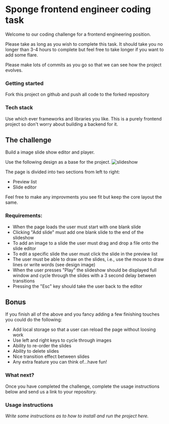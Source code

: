 # Sponge frontend engineer coding task

Welcome to our coding challenge for a frontend engineering position.

Please take as long as you wish to complete this task. It should take you no longer than 3-4 hours to complete but feel free to take longer if you want to add some flare.

Please make lots of commits as you go so that we can see how the project evolves.

### Getting started
Fork this project on github and push all code to the forked repository

### Tech stack
Use which ever frameworks and libraries you like. This is a purely frontend project so don't worry about building a backend for it.

## The challenge
Build a image slide show editor and player. 

Use the following design as a base for the project.
![slideshow](https://user-images.githubusercontent.com/1877650/112300374-aec11200-8c90-11eb-9234-00678fe30e4e.png)

The page is divided into two sections from left to right:
- Preview list
- Slide editor

Feel free to make any improvments you see fit but keep the core layout the same.

### Requirements:
- When the page loads the user must start with one blank slide
- Clicking "Add slide" must add one blank slide to the end of the slideshow
- To add an image to a slide the user must drag and drop a file onto the slide editor
- To edit a specific slide the user must click the slide in the preview list
- The user must be able to draw on the slides, i.e., use the mouse to draw lines or write words (see design image)
- When the user presses "Play" the slideshow should be displayed full window and cycle through the slides with a 3 second delay between transitions
- Pressing the "Esc" key should take the user back to the editor

## Bonus
If you finish all of the above and you fancy adding a few finishing touches you could do the following:
- Add local storage so that a user can reload the page without loosing work
- Use left and right keys to cycle through images
- Ability to re-order the slides
- Ability to delete slides
- Nice transition effect between slides
- Any extra feature you can think of...have fun!

### What next?
Once you have completed the challenge, complete the usage instructions below and send us a link to your repository.

### Usage instructions
*Write some instructions as to how to install and run the project here.*

